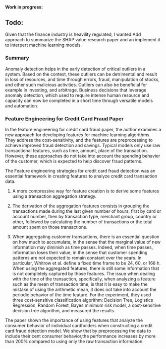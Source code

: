####  Work in progress: 

## Todo: 
Given that the finance industry is heavility regulated, I wanted Add approach to summarize the SHAP value research paper and an implement it to interpert machine learning models.

### Summary
Anomaly detection helps in the early detection of critical outliers in a system. Based on the context, these outliers can be detrimental and result in loss of resources, and time through errors, fraud, manipulation of stocks, and other such malicious activities. Outliers can also be beneficial for example in investing, and arbitrage. Business decisions that leverage anomaly detection, which used to require intense human resource and capacity can now be completed in a short time through versatile models and automation.

### Feature Engineering for Credit Card Fraud Paper

In the feature engineering for credit card fraud paper, the author examines a new approach for developing features for machine learning algorithms. They address the cost-sensitivity, and the features are preprocessing to achieve improved fraud detection and savings.  Typical models only use raw transactional features, such as time, amount, place of the transaction. However, these approaches do not take into account the spending behavior of the customer, which is expected to help discover fraud patterns. 

The Feature engineering strategies for credit card fraud detection was an essential framework in creating features to analyze credit card transaction data. 

1.	A more compressive way for feature creation is to derive some features using a transaction aggregation strategy.

2.	The derivation of the aggregation features consists in grouping the transactions made during the last given number of hours, first by card or account number, then by transaction type, merchant group, country or other, followed by calculating the number of transactions or the total amount spent on those transactions. 

3.	When aggregating customer transactions, there is an essential question on how much to accumulate, in the sense that the marginal value of new information may diminish as time passes. Indeed, when time passes, information loses their value, in the sense that customer spending patterns are not expected to remain constant over the years. In particular, Whitrow et al. define a fixed time frame to be 24, 60, or 168 h.
When using the aggregated features, there is still some information that is not completely captured by those features. The issue when dealing with the time of the transaction, specifically, when analyzing a feature such as the mean of transaction time, is that it is easy to make the mistake of using the arithmetic mean, it does not take into account the periodic behavior of the time feature. 
For the experiment, they used three cost-sensitive classification algorithm: Decision Tree, Logistics Regression, Random Forest, Bayes minimum risk model, a cost-sensitive decision tree algorithm, and measured the results. 

The paper shown the importance of using features that analyze the consumer behavior of individual cardholders when constructing a credit card fraud detection model.  We show that by preprocessing the data to include their cent consumer behavior,the performance increases by more than 200% compared to using only the raw transaction information.
